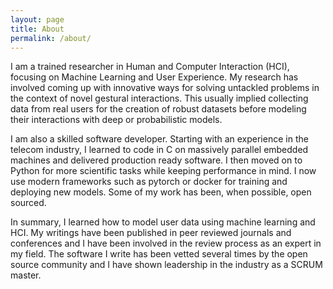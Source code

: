 ```yaml
---
layout: page
title: About
permalink: /about/
---
```


I am a trained researcher in Human and Computer Interaction (HCI), focusing on Machine Learning and User Experience. My research has involved coming up with innovative ways for solving untackled problems in the context of novel gestural interactions. This usually implied collecting data from real users for the creation of robust datasets before modeling their interactions with deep or probabilistic models.

I am also a skilled software developer. Starting with an experience in the telecom industry, I learned to code in C on massively parallel embedded machines and delivered production ready software. I then moved on to Python for more scientific tasks while keeping performance in mind. I now use modern frameworks such as pytorch or docker for training and deploying new models. Some of my work has been, when possible, open sourced.

In summary, I learned how to model user data using machine learning and HCI. My writings have been published in peer reviewed journals and conferences and I have been involved in the review process as an expert in my field. The software I write has been vetted several times by the open source community and I have shown leadership in the industry as a SCRUM master.


<!-- This is the base Jekyll theme. You can find out more info about customizing your Jekyll theme, as well as basic Jekyll usage documentation at [jekyllrb.com](https://jekyllrb.com/)

You can find the source code for Minima at GitHub:
[jekyll][jekyll-organization] /
[minima](https://github.com/jekyll/minima)

You can find the source code for Jekyll at GitHub:
[jekyll][jekyll-organization] /
[jekyll](https://github.com/jekyll/jekyll)


[jekyll-organization]: https://github.com/jekyll
 -->
